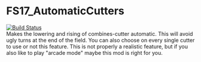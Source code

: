 # FS17_AutomaticCutters
[![Build Status](https://travis-ci.org/TyKonKet/FS17_AutomaticCutters.svg?branch=master)](https://travis-ci.org/TyKonKet/FS17_AutomaticCutters)  
Makes the lowering and rising of combines-cutter automatic. This will avoid ugly turns at the end of the field. You can also choose on every single cutter to use or not this feature. This is not properly a realistic feature, but if you also like to play "arcade mode" maybe this mod is right for you.
